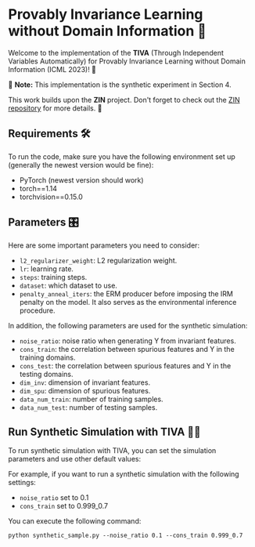 # Provably Invariance Learning without Domain Information 🚀

Welcome to the implementation of the **TIVA** (Through Independent Variables Automatically) for Provably Invariance Learning without Domain Information (ICML 2023)! 🎉

📝 **Note:** This implementation is the synthetic experiment in Section 4.

This work builds upon the **ZIN** project. Don't forget to check out the [ZIN repository](https://github.com/linyongver/ZIN_official/tree/main) for more details. 👀

## Requirements 🛠️

To run the code, make sure you have the following environment set up (generally the newest version would be fine):

- PyTorch (newest version should work)
- torch==1.14
- torchvision==0.15.0

## Parameters 🎛️

Here are some important parameters you need to consider:

- `l2_regularizer_weight`: L2 regularization weight.
- `lr`: learning rate.
- `steps`: training steps.
- `dataset`: which dataset to use.
- `penalty_anneal_iters`: the ERM producer before imposing the IRM penalty on the model. It also serves as the environmental inference procedure.

In addition, the following parameters are used for the synthetic simulation:

- `noise_ratio`: noise ratio when generating Y from invariant features.
- `cons_train`: the correlation between spurious features and Y in the training domains.
- `cons_test`: the correlation between spurious features and Y in the testing domains.
- `dim_inv`: dimension of invariant features.
- `dim_spu`: dimension of spurious features.
- `data_num_train`: number of training samples.
- `data_num_test`: number of testing samples.

## Run Synthetic Simulation with TIVA 🏃‍♂️

To run synthetic simulation with TIVA, you can set the simulation parameters and use other default values:

For example, if you want to run a synthetic simulation with the following settings:
- `noise_ratio` set to 0.1
- `cons_train` set to 0.999_0.7

You can execute the following command:
```
python synthetic_sample.py --noise_ratio 0.1 --cons_train 0.999_0.7
```
